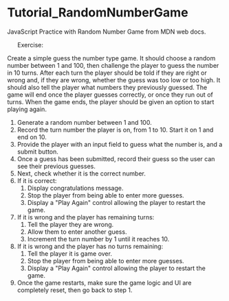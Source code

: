 # Tutorial_RandomNumberGame
JavaScript Practice with Random Number Game from MDN web docs.

<ul>Exercise:</ul>
Create a simple guess the number type game. It should choose a random number between 1 and 100, then challenge the player to guess the number in 10 turns. After each turn the player should be told if they are right or wrong and, if they are wrong, whether the guess was too low or too high. It should also tell the player what numbers they previously guessed. The game will end once the player guesses correctly, or once they run out of turns. When the game ends, the player should be given an option to start playing again.
<ol>
  <li>Generate a random number between 1 and 100.</li>
  <li>Record the turn number the player is on, from 1 to 10. Start it on 1 and end on 10.</li>
  <li>Provide the player with an input field to guess what the number is, and a submit button.</li>
  <li>Once a guess has been submitted, record their guess so the user can see their previous guesses.</li>
  <li>Next, check whether it is the correct number.</li>
  <li>If it is correct:
    <ol>
      <li>Display congratulations message.</li>
      <li>Stop the player from being able to enter more guesses.</li>
      <li>Display a "Play Again" control allowing the player to restart the game.</li> 
    </ol>
    </li>
  <li>If it is wrong and the player has remaining turns:
    <ol>
      <li>Tell the player they are wrong.</li>
      <li>Allow them to enter another guess.</li>
      <li>Increment the turn number by 1 until it reaches 10.</li>
     </ol>
     </li>  
  <li>If it is wrong and the player has no turns remaining: 
    <ol>
      <li>Tell the player it is game over.</li>
      <li>Stop the player from being able to enter more guesses.</li>
      <li>Display a "Play Again" control allowing the player to restart the game.</li>
    </ol>
    </li>  
<li>Once the game restarts, make sure the game logic and UI are completely reset, then go back to step 1.</li>
</ol>
  
